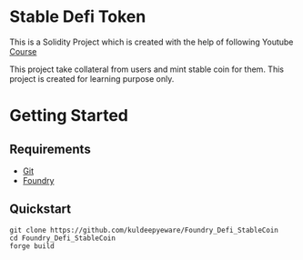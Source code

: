 # Stable Defi Token

This is a Solidity Project which is created with the help of following Youtube [Course](https://youtu.be/pUNSHPyVryU)

This project take collateral from users and mint stable coin for them. This project is created for learning purpose only.

# Getting Started

## Requirements

- [Git](https://git-scm.com/book/en/v2/Getting-Started-Installing-Git)
- [Foundry](https://getfoundry.sh/)

## Quickstart

```
git clone https://github.com/kuldeepyeware/Foundry_Defi_StableCoin
cd Foundry_Defi_StableCoin
forge build
```
